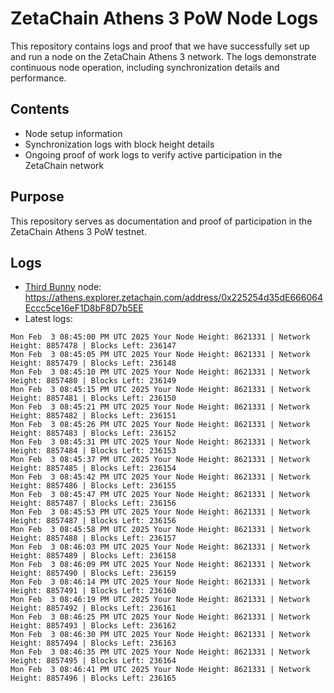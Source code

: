 # ZetaChain Athens 3 PoW Node Logs
This repository contains logs and proof that we have successfully set up and run a node on the ZetaChain Athens 3 network. The logs demonstrate continuous node operation, including synchronization details and performance.

## Contents
- Node setup information
- Synchronization logs with block height details
- Ongoing proof of work logs to verify active participation in the ZetaChain network

## Purpose
This repository serves as documentation and proof of participation in the ZetaChain Athens 3 PoW testnet.

## Logs

- [Third Bunny](https://thirdbunny.xyz/) node: https://athens.explorer.zetachain.com/address/0x225254d35dE666064Eccc5ce16eF1D8bF8D7b5EE
- Latest logs:
```
Mon Feb  3 08:45:00 PM UTC 2025 Your Node Height: 8621331 | Network Height: 8857478 | Blocks Left: 236147
Mon Feb  3 08:45:05 PM UTC 2025 Your Node Height: 8621331 | Network Height: 8857479 | Blocks Left: 236148
Mon Feb  3 08:45:10 PM UTC 2025 Your Node Height: 8621331 | Network Height: 8857480 | Blocks Left: 236149
Mon Feb  3 08:45:15 PM UTC 2025 Your Node Height: 8621331 | Network Height: 8857481 | Blocks Left: 236150
Mon Feb  3 08:45:21 PM UTC 2025 Your Node Height: 8621331 | Network Height: 8857482 | Blocks Left: 236151
Mon Feb  3 08:45:26 PM UTC 2025 Your Node Height: 8621331 | Network Height: 8857483 | Blocks Left: 236152
Mon Feb  3 08:45:31 PM UTC 2025 Your Node Height: 8621331 | Network Height: 8857484 | Blocks Left: 236153
Mon Feb  3 08:45:37 PM UTC 2025 Your Node Height: 8621331 | Network Height: 8857485 | Blocks Left: 236154
Mon Feb  3 08:45:42 PM UTC 2025 Your Node Height: 8621331 | Network Height: 8857486 | Blocks Left: 236155
Mon Feb  3 08:45:47 PM UTC 2025 Your Node Height: 8621331 | Network Height: 8857487 | Blocks Left: 236156
Mon Feb  3 08:45:53 PM UTC 2025 Your Node Height: 8621331 | Network Height: 8857487 | Blocks Left: 236156
Mon Feb  3 08:45:58 PM UTC 2025 Your Node Height: 8621331 | Network Height: 8857488 | Blocks Left: 236157
Mon Feb  3 08:46:03 PM UTC 2025 Your Node Height: 8621331 | Network Height: 8857489 | Blocks Left: 236158
Mon Feb  3 08:46:09 PM UTC 2025 Your Node Height: 8621331 | Network Height: 8857490 | Blocks Left: 236159
Mon Feb  3 08:46:14 PM UTC 2025 Your Node Height: 8621331 | Network Height: 8857491 | Blocks Left: 236160
Mon Feb  3 08:46:19 PM UTC 2025 Your Node Height: 8621331 | Network Height: 8857492 | Blocks Left: 236161
Mon Feb  3 08:46:25 PM UTC 2025 Your Node Height: 8621331 | Network Height: 8857493 | Blocks Left: 236162
Mon Feb  3 08:46:30 PM UTC 2025 Your Node Height: 8621331 | Network Height: 8857494 | Blocks Left: 236163
Mon Feb  3 08:46:35 PM UTC 2025 Your Node Height: 8621331 | Network Height: 8857495 | Blocks Left: 236164
Mon Feb  3 08:46:41 PM UTC 2025 Your Node Height: 8621331 | Network Height: 8857496 | Blocks Left: 236165
```
